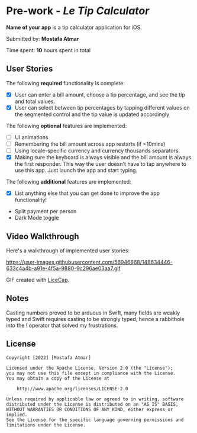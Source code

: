 # Pre-work - *Le Tip Calculator*

**Name of your app** is a tip calculator application for iOS.

Submitted by: **Mostafa Atmar**

Time spent: **10** hours spent in total

## User Stories

The following **required** functionality is complete:

* [x] User can enter a bill amount, choose a tip percentage, and see the tip and total values.
* [x] User can select between tip percentages by tapping different values on the segmented control and the tip value is updated accordingly

The following **optional** features are implemented:

* [ ] UI animations
* [ ] Remembering the bill amount across app restarts (if <10mins)
* [ ] Using locale-specific currency and currency thousands separators.
* [x] Making sure the keyboard is always visible and the bill amount is always the first responder. This way the user doesn't have to tap anywhere to use this app. Just launch the app and start typing.

The following **additional** features are implemented:

- [x] List anything else that you can get done to improve the app functionality!

- Split payment per person
- Dark Mode toggle

## Video Walkthrough

Here's a walkthrough of implemented user stories:



https://user-images.githubusercontent.com/56946868/148634446-633c4a4b-a91e-4f5a-9880-9c296ae03aa7.gif




GIF created with [LiceCap](http://www.cockos.com/licecap/).

## Notes

Casting numbers proved to be arduous in Swift, many fields are weakly typed and Swift requires casting to be strongly typed, hence a rabbithole into the ! operator that solved my frustrations.


## License

    Copyright [2022] [Mostafa Atmar]

    Licensed under the Apache License, Version 2.0 (the "License");
    you may not use this file except in compliance with the License.
    You may obtain a copy of the License at

        http://www.apache.org/licenses/LICENSE-2.0

    Unless required by applicable law or agreed to in writing, software
    distributed under the License is distributed on an "AS IS" BASIS,
    WITHOUT WARRANTIES OR CONDITIONS OF ANY KIND, either express or implied.
    See the License for the specific language governing permissions and
    limitations under the License.
